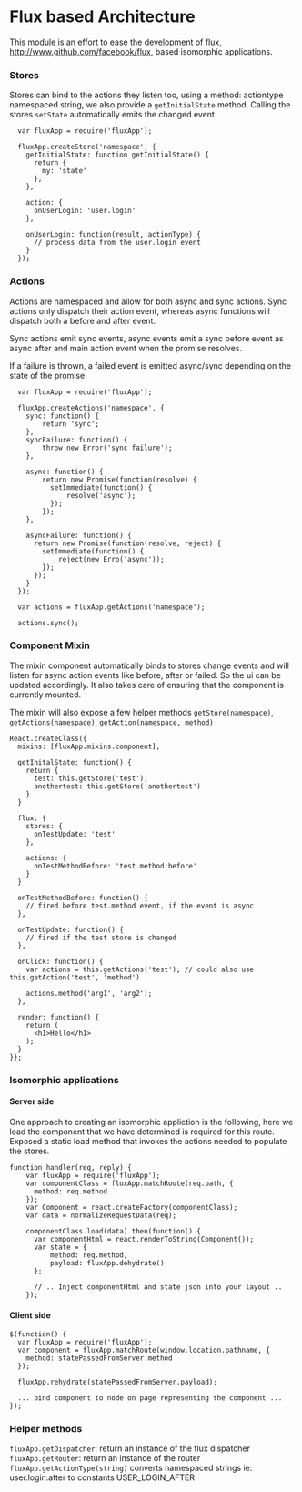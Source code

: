 # Flux based Architecture

This module is an effort to ease the development of flux, http://www.github.com/facebook/flux, based isomorphic applications.

### Stores

Stores can bind to the actions they listen too, using a method: actiontype namespaced string, we also provide
a `getInitialState` method. Calling the stores `setState` automatically emits the changed event

```
  var fluxApp = require('fluxApp');

  fluxApp.createStore('namespace', {
    getInitialState: function getInitialState() {
      return {
        my: 'state'
      };
    },

    action: {
      onUserLogin: 'user.login'
    },

    onUserLogin: function(result, actionType) {
      // process data from the user.login event
    }
  });
```

### Actions

Actions are namespaced and allow for both async and sync actions. Sync actions only dispatch their
action event, whereas async functions will dispatch both a before and after event.

Sync actions emit sync events, async events emit a sync before event as async after and main action event
when the promise resolves.

If a failure is thrown, a failed event is emitted async/sync depending on the state of the promise

```
  var fluxApp = require('fluxApp');

  fluxApp.createActions('namespace', {
    sync: function() {
        return 'sync';
    },
    syncFailure: function() {
        throw new Error('sync failure');
    },

    async: function() {
        return new Promise(function(resolve) {
          setImmediate(function() {
              resolve('async');
          });
        });
    },

    asyncFailure: function() {
      return new Promise(function(resolve, reject) {
        setImmediate(function() {
            reject(new Erro('async'));
        });
      });
    }
  });

  var actions = fluxApp.getActions('namespace');

  actions.sync();
```

### Component Mixin

The mixin component automatically binds to stores change events and will listen for async action events
like before, after or failed. So the ui can be updated accordingly. It also takes care of ensuring that
the component is currently mounted.

The mixin will also expose a few helper methods `getStore(namespace)`, `getActions(namespace)`, `getAction(namespace, method)`

```
React.createClass({
  mixins: [fluxApp.mixins.component],

  getInitalState: function() {
    return {
      test: this.getStore('test'),
      anothertest: this.getStore('anothertest')
    }
  }

  flux: {
    stores: {
      onTestUpdate: 'test'
    },

    actions: {
      onTestMethodBefore: 'test.method:before'
    }
  }

  onTestMethodBefore: function() {
    // fired before test.method event, if the event is async  
  },

  onTestUpdate: function() {
    // fired if the test store is changed
  },

  onClick: function() {
    var actions = this.getActions('test'); // could also use this.getAction('test', 'method')

    actions.method('arg1', 'arg2');
  },

  render: function() {
    return (
      <h1>Hello</h1>
    );
  }
}};
```

### Isomorphic applications

#### Server side

One approach to creating an isomorphic appliction is the following, here we load the component that we
have determined is required for this route. Exposed a static load method that invokes the actions needed
to populate the stores.

```
function handler(req, reply) {
    var fluxApp = require('fluxApp');
    var componentClass = fluxApp.matchRoute(req.path, {
      method: req.method
    });
    var Component = react.createFactory(componentClass);
    var data = normalizeRequestData(req);

    componentClass.load(data).then(function() {
      var componentHtml = react.renderToString(Component());
      var state = {
          method: req.method,
          payload: fluxApp.dehydrate()
      };

      // .. Inject componentHtml and state json into your layout ..
    });
```

#### Client side

```
$(function() {
  var fluxApp = require('fluxApp');
  var component = fluxApp.matchRoute(window.location.pathname, {
    method: statePassedFromServer.method
  });

  fluxApp.rehydrate(statePassedFromServer.payload);

  ... bind component to node on page representing the component ...
});
```

### Helper methods

`fluxApp.getDispatcher`: return an instance of the flux dispatcher
`fluxApp.getRouter`: return an instance of the router
`fluxApp.getActionType(string)` converts namespaced strings ie: user.login:after to constants USER_LOGIN_AFTER
